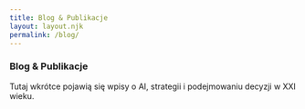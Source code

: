 ```yaml
---
title: Blog & Publikacje
layout: layout.njk
permalink: /blog/
---
```


<section id="blog">
  <h3>Blog &amp; Publikacje</h3>
  <p>Tutaj wkrótce pojawią się wpisy o AI, strategii i podejmowaniu decyzji w XXI wieku.</p>

  <!-- Dodane sztuczne wypełnienie, aby wymusić scrollbar -->
  <div style="height: 100vh;"></div>
</section>
